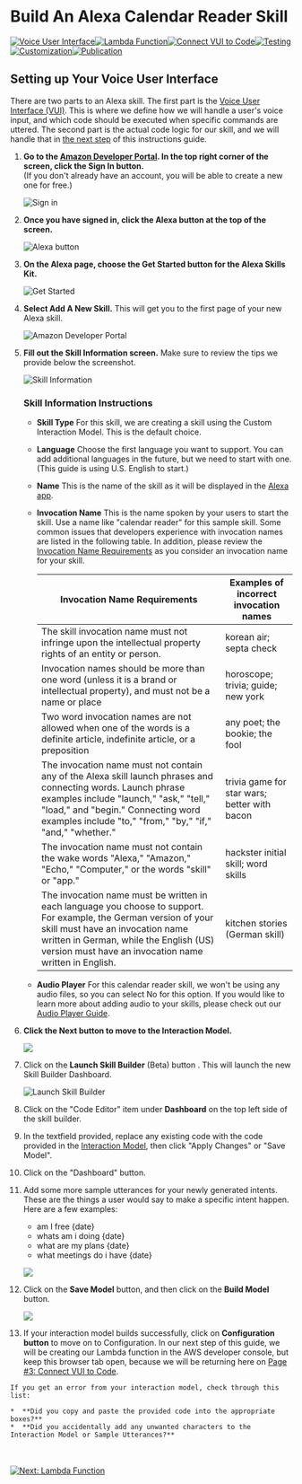 # Build An Alexa Calendar Reader Skill
[![Voice User Interface](https://m.media-amazon.com/images/G/01/mobile-apps/dex/alexa/alexa-skills-kit/tutorials/navigation/1-on._TTH_.png)](./1-voice-user-interface.md)[![Lambda Function](https://m.media-amazon.com/images/G/01/mobile-apps/dex/alexa/alexa-skills-kit/tutorials/navigation/2-off._TTH_.png)](./2-lambda-function.md)[![Connect VUI to Code](https://m.media-amazon.com/images/G/01/mobile-apps/dex/alexa/alexa-skills-kit/tutorials/navigation/3-off._TTH_.png)](./3-connect-vui-to-code.md)[![Testing](https://m.media-amazon.com/images/G/01/mobile-apps/dex/alexa/alexa-skills-kit/tutorials/navigation/4-off._TTH_.png)](./4-testing.md)[![Customization](https://m.media-amazon.com/images/G/01/mobile-apps/dex/alexa/alexa-skills-kit/tutorials/navigation/5-off._TTH_.png)](./5-customization.md)[![Publication](https://m.media-amazon.com/images/G/01/mobile-apps/dex/alexa/alexa-skills-kit/tutorials/navigation/6-off._TTH_.png)](./6-publication.md)

## Setting up Your Voice User Interface

There are two parts to an Alexa skill.  The first part is the [Voice User Interface (VUI)](https://developer.amazon.com/alexa-skills-kit/vui).  This is where we define how we will handle a user's voice input, and which code should be executed when specific commands are uttered.  The second part is the actual code logic for our skill, and we will handle that in [the next step](./2-lambda-function.md) of this instructions guide.

1.  **Go to the [Amazon Developer Portal](http://developer.amazon.com).  In the top right corner of the screen, click the Sign In button.** </br>(If you don't already have an account, you will be able to create a new one for free.)

    ![Sign in](https://m.media-amazon.com/images/G/01/mobile-apps/dex/alexa/alexa-skills-kit/tutorials/general/1-1-developer-portal._TTH_.png)

2.  **Once you have signed in, click the Alexa button at the top of the screen.**

    ![Alexa button](https://m.media-amazon.com/images/G/01/mobile-apps/dex/alexa/alexa-skills-kit/tutorials/general/1-2-alexa-button._TTH_.png)

3.  **On the Alexa page, choose the Get Started button for the Alexa Skills Kit.**

    ![Get Started](https://m.media-amazon.com/images/G/01/mobile-apps/dex/alexa/alexa-skills-kit/tutorials/general/1-3-alexa-skills-kit._TTH_.png)

4.  **Select Add A New Skill.** This will get you to the first page of your new Alexa skill.

    ![Amazon Developer Portal](https://m.media-amazon.com/images/G/01/mobile-apps/dex/alexa/alexa-skills-kit/tutorials/general/1-4-add-a-new-skill._TTH_.png)

5.  **Fill out the Skill Information screen.**  Make sure to review the tips we provide below the screenshot.

    ![Skill Information](https://m.media-amazon.com/images/G/01/mobile-apps/dex/alexa/alexa-skills-kit/tutorials/general/1-5-skill-information._TTH_.png)

    ### Skill Information Instructions
    *  **Skill Type** For this skill, we are creating a skill using the Custom Interaction Model.  This is the default choice.

    *  **Language** Choose the first language you want to support.  You can add additional languages in the future, but we need to start with one.  (This guide is using U.S. English to start.)

    *  **Name** This is the name of the skill as it will be displayed in the [Alexa app](http://alexa.amazon.com).

    *  **Invocation Name** This is the name spoken by your users to start the skill. Use a name like "calendar reader" for this sample skill. Some common issues that developers experience with invocation names are listed in the following table. In addition, please review the [Invocation Name Requirements](https://developer.amazon.com/public/solutions/alexa/alexa-skills-kit/docs/choosing-the-invocation-name-for-an-alexa-skill) as you consider an invocation name for your skill.

        | Invocation Name Requirements | Examples of incorrect invocation names |
        | ---------------------------- | -------------------------------------- |
        | The skill invocation name must not infringe upon the intellectual property rights of an entity or person. | korean air; septa check |
        | Invocation names should be more than one word (unless it is a brand or intellectual property), and must not be a name or place | horoscope; trivia; guide; new york |
        | Two word invocation names are not allowed when one of the words is a definite article, indefinite article, or a preposition | any poet; the bookie; the fool |
        | The invocation name must not contain any of the Alexa skill launch phrases and connecting words.  Launch phrase examples include "launch," "ask," "tell," "load," and "begin."  Connecting word examples include "to," "from," "by," "if," "and," "whether." | trivia game for star wars; better with bacon |
        | The invocation name must not contain the wake words "Alexa," "Amazon," "Echo," "Computer," or the words "skill" or "app." | hackster initial skill; word skills |
        | The invocation name must be written in each language you choose to support.  For example, the German version of your skill must have an invocation name written in German, while the English (US) version must have an invocation name written in English. | kitchen stories (German skill) |

    *  **Audio Player** For this calendar reader skill, we won't be using any audio files, so you can select No for this option.  If you would like to learn more about adding audio to your skills, please check out our [Audio Player Guide](https://github.com/alexa/skill-sample-nodejs-audio-player).

6.  **Click the Next button to move to the Interaction Model.**

    <img src="https://m.media-amazon.com/images/G/01/mobile-apps/dex/alexa/alexa-skills-kit/tutorials/general/1-6-next-button._TTH_.png" />

7.  Click on the **Launch Skill Builder** (Beta) button . This will launch the new Skill Builder Dashboard.

      ![Launch Skill Builder](https://m.media-amazon.com/images/G/01/mobile-apps/dex/alexa/alexa-skills-kit/tutorials/general/1-7-skill-builder-launch._TTH_.png)

8.  Click on the "Code Editor" item under **Dashboard** on the top left side of the skill builder.

9.  In the textfield provided, replace any existing code with the code provided in the [Interaction Model](../InteractionModel.json), then click "Apply Changes" or "Save Model".  

10. Click on the "Dashboard" button.


11. Add some more sample utterances for your newly generated intents.  These are the things a user would say to make a specific intent happen.  Here are a few examples:

    * am I free {date}
    * whats am i doing {date}
    * what are my plans {date}
    * what meetings do i have {date}

    ![](https://m.media-amazon.com/images/G/01/mobile-apps/dex/alexa/alexa-skills-kit/tutorials/general/1-10-sample-utterances._TTH_.png)

12. Click on the **Save Model** button, and then click on the **Build Model** button.

    ![](https://m.media-amazon.com/images/G/01/mobile-apps/dex/alexa/alexa-skills-kit/tutorials/general/1-12-skill-builder-build-save-model._TTH_.png)


13.  If your interaction model builds successfully, click on **Configuration button** to move on to Configuration.  In our next step of this guide, we will be creating our Lambda function in the AWS developer console, but keep this browser tab open, because we will be returning here on [Page #3: Connect VUI to Code](./3-connect-vui-to-code.md).

    If you get an error from your interaction model, check through this list:

    *  **Did you copy and paste the provided code into the appropriate boxes?**
    *  **Did you accidentally add any unwanted characters to the Interaction Model or Sample Utterances?**

<br/><br/>
[![Next: Lambda Function](https://m.media-amazon.com/images/G/01/mobile-apps/dex/alexa/alexa-skills-kit/tutorials/general/buttons/button_next_lambda_function._TTH_.png)](./2-lambda-function.md)

<img height="1" width="1" src="https://www.facebook.com/tr?id=1847448698846169&ev=PageView&noscript=1"/>
